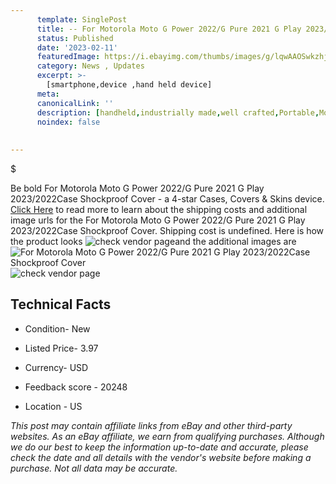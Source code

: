 ```yaml
---
      template: SinglePost
      title: -- For Motorola Moto G Power 2022/G Pure 2021 G Play 2023/2022Case Shockproof Cover
      status: Published
      date: '2023-02-11'
      featuredImage: https://i.ebayimg.com/thumbs/images/g/lqwAAOSwkzhjMT-J/s-l225.jpg
      category: News , Updates
      excerpt: >-
        [smartphone,device ,hand held device]
      meta:
      canonicalLink: ''
      description: [handheld,industrially made,well crafted,Portable,Mobile,Compact,Convenient,Lightweight,Maneuverable,Man-portable,Miniature,Carriable,Hand-held,Light,Holdable,Transportable,Mobile device,Pocket-sized,On-the-go,Wireless,Cordless,Compact size,Convenient size, smartphone,device ,hand held device]
      noindex: false
      
        
---
```

$

Be bold For Motorola Moto G Power 2022/G Pure 2021 G Play 2023/2022Case Shockproof Cover - a 4-star Cases, Covers & Skins device. [Click Here](https://www.ebay.com/itm/314108843067?hash=item492258943b%3Ag%3AlqwAAOSwkzhjMT-J&mkevt=1&mkcid=1&mkrid=711-53200-19255-0&campid=%253CePNCampaignId%253E&customid=%253CreferenceId%253E&toolid=10049) to read more to learn about the shipping costs and additional image urls for the For Motorola Moto G Power 2022/G Pure 2021 G Play 2023/2022Case Shockproof Cover. Shipping cost is undefined. Here is how the product looks ![check vendor page](https://i.ebayimg.com/thumbs/images/g/lqwAAOSwkzhjMT-J/s-l225.jpg)and the additional images are![For Motorola Moto G Power 2022/G Pure 2021 G Play 2023/2022Case Shockproof Cover](https://i.ebayimg.com/images/g/lqwAAOSwkzhjMT-J/s-l960.jpg)![check vendor page](https://origin-galleryplus.ebayimg.com/ws/web/314108843067_2_0_1/225x225.jpg,https://origin-galleryplus.ebayimg.com/ws/web/314108843067_3_0_1/225x225.jpg,https://origin-galleryplus.ebayimg.com/ws/web/314108843067_4_0_1/225x225.jpg,https://origin-galleryplus.ebayimg.com/ws/web/314108843067_5_0_1/225x225.jpg,https://origin-galleryplus.ebayimg.com/ws/web/314108843067_6_0_1/225x225.jpg,https://origin-galleryplus.ebayimg.com/ws/web/314108843067_7_0_1/225x225.jpg,https://origin-galleryplus.ebayimg.com/ws/web/314108843067_8_0_1/225x225.jpg,https://origin-galleryplus.ebayimg.com/ws/web/314108843067_9_0_1/225x225.jpg,https://origin-galleryplus.ebayimg.com/ws/web/314108843067_10_0_1/225x225.jpg,https://origin-galleryplus.ebayimg.com/ws/web/314108843067_11_0_1/225x225.jpg,https://origin-galleryplus.ebayimg.com/ws/web/314108843067_12_0_1/225x225.jpg)



 ## Technical Facts 



     
      

 - Condition- New 


      

 - Listed Price- 3.97 


      

 - Currency- USD 


      

 - Feedback score - 20248 


      

 - Location - US 


      
      

 *_This post may contain affiliate links from eBay and other third-party websites. As an eBay affiliate, we earn from qualifying purchases. Although we do our best to keep the information up-to-date and accurate, please check the date and all details with the vendor's website before making a purchase. Not all data may be accurate._*






